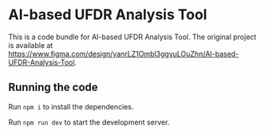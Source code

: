 
  # AI-based UFDR Analysis Tool

  This is a code bundle for AI-based UFDR Analysis Tool. The original project is available at https://www.figma.com/design/yanrLZ1Ombl3ggyuLOuZhn/AI-based-UFDR-Analysis-Tool.

  ## Running the code

  Run `npm i` to install the dependencies.

  Run `npm run dev` to start the development server.
  